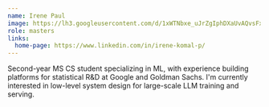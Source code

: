 ```yaml
---
name: Irene Paul
image: https://lh3.googleusercontent.com/d/1xWTNbxe_uJrZgIphDXaUvAQvsFx4o7hR=w1000
role: masters
links:
  home-page: https://www.linkedin.com/in/irene-komal-p/
---
```


Second-year MS CS student specializing in ML, with experience building platforms for statistical R&D at Google and Goldman Sachs. I'm currently interested in low-level system design for large-scale LLM training and serving.
